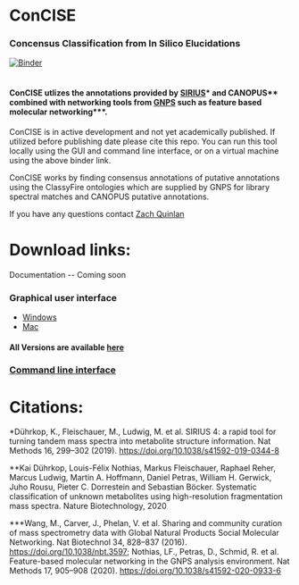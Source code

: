 # ConCISE 
### Concensus Classification from In Silico Elucidations
[![Binder](https://mybinder.org/badge_logo.svg)](https://mybinder.org/v2/gh/Zquinlan/conCISE/HEAD?labpath=src%2FCommnadLineTool%2FconCISE.ipynb)
<br>
<br>
#### ConCISE utlizes the annotations provided by [SIRIUS](https://bio.informatik.uni-jena.de/software/)* and CANOPUS** combined with networking tools from [GNPS](https://gnps.ucsd.edu/ProteoSAFe/static/gnps-splash.jsp) such as feature based molecular networking***.



ConCISE is in active development and not yet academically published. If utilized before publishing date please cite this repo. You can run this tool locally using the GUI and command line interface, or on a virtual machine using the above binder link.

ConCISE works by finding consensus annotations of putative annotations using the ClassyFire ontologies which are supplied by GNPS for library spectral matches and CANOPUS putative annotations. 

If you have any questions contact [Zach Quinlan](mailto:zquinlan@gmail.com)


# Download links:
Documentation -- Coming soon

### Graphical user interface
- [Windows](https://github.com/Zquinlan/conCISE/tree/master/dist/v0.01conciseGui.exe)
- [Mac](https://github.com/Zquinlan/conCISE/tree/master/dist/v0.01/conciseGui)

#### All Versions are available [here](https://github.com/zquinlan/concise/dist)

### [Command line interface](https://github.com/Zquinlan/conCISE/tree/master/src/CommandLineTool)



# Citations:

*Dührkop, K., Fleischauer, M., Ludwig, M. et al. SIRIUS 4: a rapid tool for turning tandem mass spectra into metabolite structure information. Nat Methods 16, 299–302 (2019). https://doi.org/10.1038/s41592-019-0344-8

**Kai Dührkop, Louis-Félix Nothias, Markus Fleischauer, Raphael Reher, Marcus Ludwig, Martin A. Hoffmann, Daniel Petras, William H. Gerwick, Juho Rousu, Pieter C. Dorrestein and Sebastian Böcker. Systematic classification of unknown metabolites using high-resolution fragmentation mass spectra. Nature Biotechnology, 2020

***Wang, M., Carver, J., Phelan, V. et al. Sharing and community curation of mass spectrometry data with Global Natural Products Social Molecular Networking. Nat Biotechnol 34, 828–837 (2016). https://doi.org/10.1038/nbt.3597; Nothias, LF., Petras, D., Schmid, R. et al. Feature-based molecular networking in the GNPS analysis environment. Nat Methods 17, 905–908 (2020). https://doi.org/10.1038/s41592-020-0933-6
